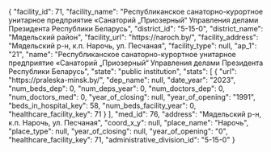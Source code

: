 {
    "facility_id": 71,
    "facility_name": "Республиканское санаторно-курортное унитарное предприятие «Санаторий „Приозерный“ Управления делами Президента Республики Беларусь",
    "district_id": "5-15-0",
    "district_name": "Мядельский район",
    "facility_url": "https:\/\/naroch.by\/",
    "facility_address": "Мядельский р-н, к.п. Нарочь, ул. Песчаная",
    "facility_type": null,
    "ap_1": "21",
    "name": "Республиканское санаторно-курортное унитарное предприятие «Санаторий „Приозерный“ Управления делами Президента Республики Беларусь",
    "state": "public institution",
    "stats": [
        {
            "url": "https:\/\/praleska-minsk.by\/",
            "dep_name": null,
            "date_year": "2023",
            "num_beds_dep": 0,
            "num_deps_year": 0,
            "num_doctors_dep": 0,
            "num_doctors_med": 0,
            "year_of_closing": null,
            "year_of_opening": "1991",
            "beds_in_hospital_key": 58,
            "num_beds_facility_year": 0,
            "healthcare_facility_key": 71
        }
    ],
    "med_id": 76,
    "address": "Мядельский р-н, к.п. Нарочь, ул. Песчаная",
    "coord_x_y": null,
    "place_name": "Нарочь",
    "place_type": null,
    "year_of_closing": null,
    "year_of_opening": "0",
    "healthcare_facility_key": 71,
    "administrative_division_id": "5-15-0"
}